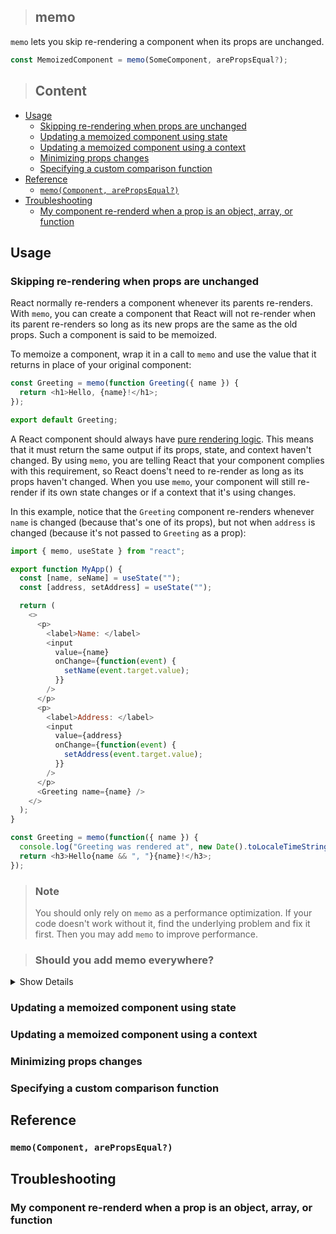 > ## memo

`memo` lets you skip re-rendering a component when its props are unchanged.

```javascript
const MemoizedComponent = memo(SomeComponent, arePropsEqual?);
```

> ## Content

- [Usage](#usage)
  - [Skipping re-rendering when props are unchanged](#skipping-re-rendering-when-props-are-unchanged)
  - [Updating a memoized component using state](#updating-a-memoized-component-using-state)
  - [Updating a memoized component using a context](#updating-a-memoized-component-using-a-context)
  - [Minimizing props changes](#minimizing-props-changes)
  - [Specifying a custom comparison function](#specifying-a-custom-comparison-function)
- [Reference](#reference)
  - [`memo(Component, arePropsEqual?)`](#memocomponent-arepropsequal)
- [Troubleshooting](#troubleshooting)
  - [My component re-renderd when a prop is an object, array, or function](#my-component-re-renderd-when-a-prop-is-an-object-array-or-function)

## Usage

### Skipping re-rendering when props are unchanged

React normally re-renders a component whenever its parents re-renders. With `memo`, you can create a component that React will not re-render when its parent re-renders so long as its new props are the same as the old props. Such a component is said to be memoized.

To memoize a component, wrap it in a call to `memo` and use the value that it returns in place of your original component:

```javascript
const Greeting = memo(function Greeting({ name }) {
  return <h1>Hello, {name}!</h1>;
});

export default Greeting;
```

A React component should always have [pure rendering logic](https://beta.reactjs.org/learn/keeping-components-pure). This means that it must return the same output if its props, state, and context haven't changed. By using `memo`, you are telling React that your component complies with this requirement, so React doens't need to re-render as long as its props haven't changed. When you use `memo`, your component will still re-render if its own state changes or if a context that it's using changes.

In this example, notice that the `Greeting` component re-renders whenever `name` is changed (because that's one of its props), but not when `address` is changed (because it's not passed to `Greeting` as a prop):

```javascript
import { memo, useState } from "react";

export function MyApp() {
  const [name, seName] = useState("");
  const [address, setAddress] = useState("");

  return (
    <>
      <p>
        <label>Name: </label>
        <input 
          value={name}
          onChange={function(event) {
            setName(event.target.value);
          }}
        />
      </p>
      <p>
        <label>Address: </label>
        <input
          value={address}
          onChange={function(event) {
            setAddress(event.target.value);
          }}
        />
      </p>
      <Greeting name={name} />
    </>
  );
}

const Greeting = memo(function({ name }) {
  console.log("Greeting was rendered at", new Date().toLocaleTimeString());
  return <h3>Hello{name && ", "}{name}!</h3>;
});
```

> ### Note
> 
> You should only rely on `memo` as a performance optimization. If your code doesn't work without it, find the underlying problem and fix it first. Then you may add `memo` to improve performance.

> ### Should you add memo everywhere?

<details>
  <summary>Show Details</summary>
</details>

### Updating a memoized component using state

### Updating a memoized component using a context

### Minimizing props changes

### Specifying a custom comparison function

## Reference

### `memo(Component, arePropsEqual?)`

## Troubleshooting

### My component re-renderd when a prop is an object, array, or function